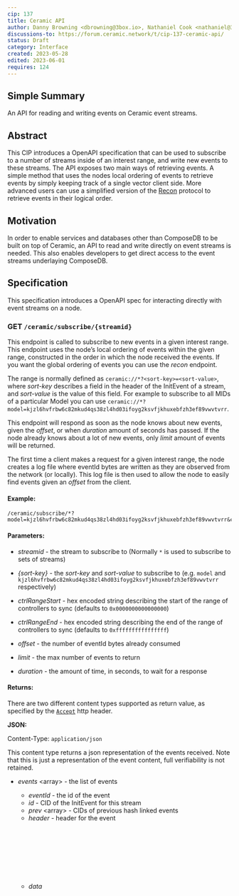 ```yaml
---
cip: 137
title: Ceramic API
author: Danny Browning <dbrowning@3box.io>, Nathaniel Cook <nathaniel@3box.io>, Aaron Goldman <aaron@3box.io>, Joel Thorstensson <joel@3box.io>, Spencer T Brody <spencer@3box.io> 
discussions-to: https://forum.ceramic.network/t/cip-137-ceramic-api/
status: Draft
category: Interface
created: 2023-05-28
edited: 2023-06-01
requires: 124
---
```



## Simple Summary
<!--Provide a simplified and layman-accessible explanation of the CIP.-->
An API for reading and writing events on Ceramic event streams.


## Abstract
<!--A short (~200 word) description of the technical issue being addressed.-->
This CIP introduces a OpenAPI specification that can be used to subscribe to a number of streams inside of an interest range, and write new events to these streams. The API exposes two main ways of retrieving events. A simple method that uses the nodes local ordering of events to retrieve events by simply keeping track of a single vector client side. More advanced users can use a simplified version of the [Recon](https://cips.ceramic.network/CIPs/cip-124) protocol to retrieve events in their logical order.


## Motivation
<!--Motivation is critical for CIPs that want to change the Ceramic protocol. It should clearly explain why the existing protocol specification is inadequate to address the problem that the CIP solves. CIP submissions without sufficient motivation may be rejected outright.-->
In order to enable services and databases other than ComposeDB to be built on top of Ceramic, an API to read and write directly on event streams is needed. This also enables developers to get direct access to the event streams underlaying ComposeDB.


## Specification
<!--The technical specification should describe the syntax and semantics of any new feature.-->

This specification introduces a OpenAPI spec for interacting directly with event streams on a node.



### GET `/ceramic/subscribe/{streamid}`

This endpoint is called to subscribe to new events in a given interest range. This endpoint uses the node’s local ordering of events within the given range, constructed in the order in which the node received the events. If you want the global ordering of events you can use the *recon* endpoint. 

The range is normally defined as `ceramic://*?<sort-key>=<sort-value>`, where *sort-key* describes a field in the header of the InitEvent of a stream, and *sort-value* is the value of this field. For example to subscribe to all MIDs of a particular Model you can use `ceramic://*?model=kjzl6hvfrbw6c82mkud4qs38zl4hd03ifoyg2ksvfjkhuxebfzh3ef89vwvtvrr`.

This endpoint will respond as soon as the node knows about new events, given the *offset*, or when *duration* amount of seconds has passed. If the node already knows about a lot of new events, only *limit* amount of events will be returned.

The first time a client makes a request for a given interest range, the node creates a log file where eventId bytes are written as they are observed from the network (or locally). This log file is then used to allow the node to easily find events given an *offset* from the client.

#### Example:

```
/ceramic/subscribe/*?model=kjzl6hvfrbw6c82mkud4qs38zl4hd03ifoyg2ksvfjkhuxebfzh3ef89vwvtvrr&ctrlRangeStart=0x0000000000000000&ctrlRangeEnd=0xffffffffffffffff&offset=123&limit=5&duration=1000
```

#### Parameters:

* *streamid* <string> - the stream to subscribe to (Normally `*` is used to subscribe to sets of streams)

* *{sort-key}* <string> - the *sort-key* and *sort-value* to subscribe to (e.g. `model` and `kjzl6hvfrbw6c82mkud4qs38zl4hd03ifoyg2ksvfjkhuxebfzh3ef89vwvtvrr` respectively)
* *ctrlRangeStart* <string> - hex encoded string describing the start of the range of controllers to sync (defaults to `0x0000000000000000`)
* *ctrlRangeEnd* <string> - hex encoded string describing the end of the range of controllers to sync (defaults to `0xffffffffffffffff`)
* *offset* <integer> - the number of eventId bytes already consumed
* *limit* <integer> - the max number of events to return
* *duration* <integer> - the amount of time, in seconds, to wait for a response


#### Returns:

There are two different content types supported as return value, as specified by the [`Accept`](https://developer.mozilla.org/en-US/docs/Web/HTTP/Headers/Accept) http header.

**JSON:**

Content-Type:  `application/json`

This content type returns a json representation of the events received. Note that this is just a representation of the event content, full verifiability is not retained.

- *events* <array<object>> - the list of events
  - *eventId* <string> - the id of the event
  - *id* <string> - CID of the InitEvent for this stream
  - *prev* <array<string>> - CIDs of previous hash linked events
  - *header* <object> - header for the event
  - *data* <object> - the data of the event
  - *timestamp* <integer> - the unixtime this event was timestamped (if it has been)
- *offset* <integer> - the number of eventId bytes already consumed



**CAR file:**

Content-Type:  `application/vnd.ipld.car`

This content types returns the underlaying IPLD data structure of the event streams encoded as a CAR file. This data can be used to trustlessly verify the integrity of the event stream. 

The root object of the CAR file is a *SubscriptionResult* which contains an array of *EvenIds* the new *offset*. The CAR file also includes all *Event* objects, corresponding to the eventids in the subscription result.

It's worth noting that an *EventId* always includes the CID of its *Event*.

```verilog
// https://developers.ceramic.network/protocol/streams/event-log/#data-event
type Event InitEvent | DataEvent | TimeEvent

// https://cips.ceramic.network/CIPs/cip-124#eventids
type EventId Bytes // sort-data + Event CID

type SubscriptionResult {
  events [EventId]
	offset Integer
}
```



---

### GET `/ceramic/recon/{key*}`

Interact with the node using the [Recon protocol](https://cips.ceramic.network/CIPs/cip-124) directly. This allows you to have greater control over the data you consume, but you have to be able to run the Recon algorithm client side.

#### Example:

```
/ceramic/recon/kjzl6hvfrbw6c82mkud4qs38zl4hd03ifoyg2ksvfjkhuxebfzh3ef89vwvtvrr,kjzl6hvfrbw6c82mkud4qs38zl4hd03ifoyg2ksvfjkhuxebfzh3ef89vwvtvrr,kjzl6hvfrbw6c82mkud4qs38zl4hd03ifoyg2ksvfjkhuxebfzh3ef89vwvtvrr&duration=1000
```

#### Parameters:

* _key*_ <Array<string>> - a comma separated list of eventids and ahashes (multicodec encoded), first and last key must be eventid, every even key must be an ahash
* *duration* <integer> - the amount of time, in seconds, to wait for a response

#### Returns:

Content-Type:  `application/json`

- _key*_ <array<string>> - a list of eventids and ahashes (multicodec encoded), first and last key must be eventid, every even key must be an ahash



---

### GET `/ceramic/events/{eventid*}`

Retrieve events given an array of eventids.

#### Example:

```
/ceramic/events/kjzl6hvfrbw6c82mkud4qs38zl4hd03ifoyg2ksvfjkhuxebfzh3ef89vwvtvrr,kjzl6hvfrbw6c82mkud4qs38zl4hd03ifoyg2ksvfjkhuxebfzh3ef89vwvtvrr,kjzl6hvfrbw6c82mkud4qs38zl4hd03ifoyg2ksvfjkhuxebfzh3ef89vwvtvrr
```

#### Returns:

There are two different content types supported as return value, as specified by the [`Accept`](https://developer.mozilla.org/en-US/docs/Web/HTTP/Headers/Accept) http header.

**JSON:**

Content-Type:  `application/json`

This content type returns a json representation of the events requested. Note that this is just a representation of the event content, full verifiability is not retained.

- *events* <array<object>> - the list of events
  - *eventId* <string> - the id of the event
  - *id* <string> - CID of the InitEvent for this stream
  - *prev* <array<string>> - CIDs of previous hash linked events
  - *header* <object> - header for the event
  - *data* <object> - the data of the event
  - *timestamp* <integer> - the unixtime this event was timestamped (if it has been)


**CAR file:**

Content-Type:  `application/vnd.ipld.car`

This content types returns the underlaying IPLD data structure of the event streams encoded as a CAR file. This data can be used to trustlessly verify the integrity of the event stream. 

The root object of the CAR file is *EventsResult* which is a convenience type containing an array of CIDs corresponding to the eventsids requested. The CAR file also includes all *Event* objects, including all IPLD blocks for these event, but no data from the previous events, e.g. DataEvents include signature envelope, event, and potentially detached payload, while TimeEvents include their entire merkle tree witness.

```verilog
// https://developers.ceramic.network/protocol/streams/event-log/#data-event
type Event InitEvent | DataEvent | TimeEvent

type Events [&Event]
```



---

### POST `/ceramic/events`

Adds a new event to the node.

#### Request body:

The request body must contain the complete event data.

**CAR:**

Content-Type:  `application/vnd.ipld.car`

A CAR file where the root is an *Event* as described below.

```verilog
// https://developers.ceramic.network/protocol/streams/event-log/#data-event
type Event InitEvent | DataEvent | TimeEvent
```

**JSON:**

Content-Type:  `application/json`

A possible convenience method for adding an event by only submitting a JWT.

Only possible once we’ve migrated to use *Varsig* and can create events as plain signed JWTs.

```javascript
{
  event: "<jwt>"
}
```

#### Returns:



**JSON:**

- *eventid* <string> - the eventId of this event



---

### GET `/stats/active-ranges`

A status endpoint that returns all ranges that this node is actively monitoring.

#### Returns:

* *ranges* <array<object>> - a list of all subscriptions
  * *reconRange* <Array<string>> - a Recon message, *`[eventid or ahash]`*
  * *offset* <integer> - the total number of eventId bytes observed in this range




## Rationale
<!--The rationale fleshes out the specification by describing what motivated the design and why particular design decisions were made. It should describe alternate designs that were considered and related work, e.g. how the feature is supported in other languages. The rationale may also provide evidence of consensus within the community, and should discuss important objections or concerns raised during discussion.-->

The choice of using OpenAPI enables ease of integration and content types to more easily send and respond using binary formats such as CAR files. It's also a common pattern to have service workers serve http requests opening up for future browser native implementations of the Ceramic protocol.

There are two main ways of polling for new events. Using recon and a more simple poll. This enables advanced developers to get full control with recon, while a simple poll API based on a single event counter is much easier to use for most developers. The disadvantage of the latter is that events will be received in the order that the node received them, not in the global order of the network.

### Offset using EventId bytes

One question that might arise is why the poll api (e.g. `/ceramic/subscribe/`) couldn't also return events in the global order of the network. The reason for this is that the node might not receive the events in this order from the network, and we want to be able to tell clients about events as they come in. Therefore we store a log of eventId bytes in the order they were observed (and validated) given a particular interest range. This allows clients to have a simple incrementing byte offset counter, while the node doesn't need to keep client specific state.


## Backwards Compatibility
<!--All CIPs that introduce backwards incompatibilities must include a section describing these incompatibilities and their severity. The CIP must explain how the author proposes to deal with these incompatibilities. CIP submissions without a sufficient backwards compatibility section may be rejected outright.-->
The Ceramic API provides a new way of interacting with event streams. The main backwards compatibility consideration is that the ComposeDB implementation in js-ceramic would need to be refactored, but this should not imply any major breaking changes.


## Implementation
<!--The implementations must be completed before any CIP is given status "Final", but it need not be completed before the CIP is accepted.-->
A partial implementation exists in [rust-ceramic](https://github.com/3box/rust-ceramic/). It currently implements the following [OpenAPI schema](https://github.com/3box/rust-ceramic/blob/main/api/ceramic.yaml).


## Security Considerations
<!--All CIPs must contain a section that discusses the security implications/considerations relevant to the proposed change. Include information that might be important for security discussions, surfaces risks and can be used throughout the life cycle of the proposal. E.g. include security-relevant design decisions, concerns, important discussions, implementation-specific guidance and pitfalls, an outline of threats and risks and how they are being addressed. CIP submissions missing the "Security Considerations" section will be rejected. An CIP cannot proceed to status "Final" without a Security Considerations discussion deemed sufficient by the reviewers.-->
Currently this API is not designed to be exposed to the public internet. Instead it's intended for internal use, e.g. consumed by a ComposeDB node that in turn has a  more strict access controlled API open to the internet. 


## Copyright
Copyright and related rights waived via [CC0](https://creativecommons.org/publicdomain/zero/1.0/).
